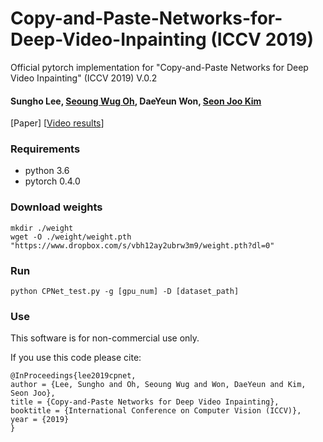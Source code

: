 # Copy-and-Paste-Networks-for-Deep-Video-Inpainting (ICCV 2019)
Official pytorch implementation for "Copy-and-Paste Networks for Deep Video Inpainting" (ICCV 2019) V.0.2

#### Sungho Lee, [Seoung Wug Oh](https://sites.google.com/view/seoungwugoh), DaeYeun Won, [Seon Joo Kim](https://sites.google.com/site/seonjookim/)

[Paper] [[Video results](https://youtu.be/BKdxR9bQQMU)]

### Requirements
- python 3.6
- pytorch 0.4.0

### Download weights
```
mkdir ./weight
wget -O ./weight/weight.pth "https://www.dropbox.com/s/vbh12ay2ubrw3m9/weight.pth?dl=0"
```

### Run
```
python CPNet_test.py -g [gpu_num] -D [dataset_path]
```

### Use
This software is for non-commercial use only.

If you use this code please cite:

```
@InProceedings{lee2019cpnet,
author = {Lee, Sungho and Oh, Seoung Wug and Won, DaeYeun and Kim, Seon Joo},
title = {Copy-and-Paste Networks for Deep Video Inpainting},
booktitle = {International Conference on Computer Vision (ICCV)},
year = {2019}
}
```
